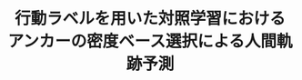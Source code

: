 ---
title: 行動ラベルを用いた対照学習におけるアンカーの密度ベース選択による人間軌跡予測
authors:
- ' 浦野耀太'
- ' 武次広夢'
- ' 前田孝泰'
- ' 浮田宗伯'
publication_types:
- article-journal
publication: '*情報処理学会研究報告(CVIM)*'
links:
- name: URL
  url: https://ipsj.ixsq.nii.ac.jp/records/234138
---
